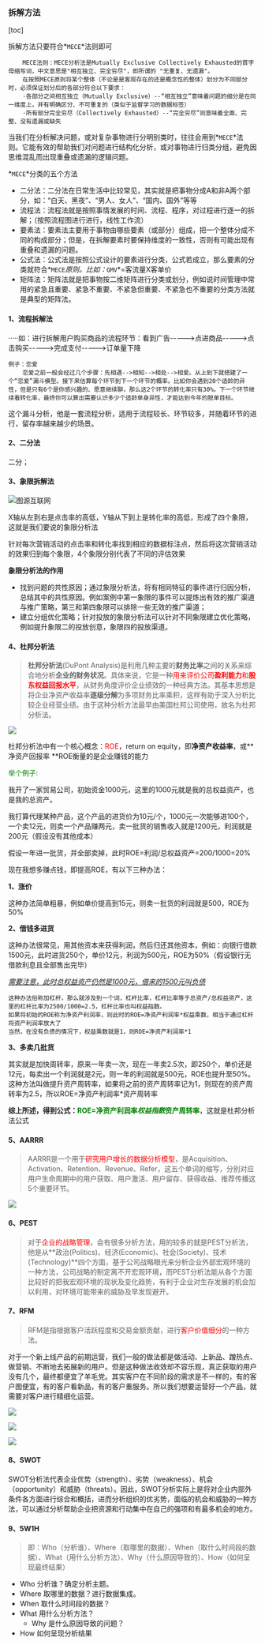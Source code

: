 ### 拆解方法

[toc]

拆解方法只要符合*`MECE`*法则即可
```nginx
    MECE法则：MECE分析法是Mutually Exclusive Collectively Exhausted的首字母缩写词，中文意思是"相互独立、完全穷尽"，即所谓的 "无重复、无遗漏"。
    在按照MECE原则将某个整体（不论是是客观存在的还是概念性的整体）划分为不同部分时，必须保证划分后的各部分符合以下要求：
    ·各部分之间相互独立（Mutually Exclusive）--“相互独立”意味着问题的细分是在同一维度上，并有明确区分、不可重复的（类似于监督学习的数据标签）
    ·所有部分完全穷尽（Collectively Exhausted）--“完全穷尽”则意味着全面、完整、没有遗漏或缺失
```

​	当我们在分析解决问题，或对复杂事物进行分明别类时，往往会用到*`MECE`*法则。它能有效的帮助我们对问题进行结构化分析，或对事物进行归类分组，避免因思维混乱而出现重叠或遗漏的逻辑问题。

*`MECE`*分类的五个方法

- 二分法：二分法在日常生活中比较常见，其实就是把事物分成A和非A两个部分，如：“白天、黑夜”、“男人、女人”、“国内、国外”等等
- 流程法：流程法就是按照事情发展的时间、流程、程序，对过程进行逐一的拆解；（按照流程图进行进行，线性工作流）
- 要素法：要素法主要用于事物由哪些要素（或部分）组成，把一个整体分成不同的构成部分；但是，在拆解要素时要保持维度的一致性，否则有可能出现有重叠和遗漏的问题。
- 公式法：公式法是按照公式设计的要素进行分类，公式若成立，那么要素的分类就符合*`MECE`*原则。比如：*`GMV`*=客流量X客单价
- 矩阵法：矩阵法就是把事物按二维矩阵进行分类或划分，例如说时间管理中常用的紧急且重要、紧急不重要、不紧急但重要、不紧急也不重要的分类方法就是典型的矩阵法。

#### 1、流程拆解法

·····如：进行拆解用户购买商品的流程环节：看到广告----->点进商品----->点击购买----->完成支付----->订单量下降

```nginx
例子：恋爱
	恋爱之前一般会经过几个步骤：先相遇-->相知-->相处-->相爱。从上到下就搭建了一个“恋爱”漏斗模型。接下来估算每个环节到下一个环节的概率。比如你会遇到20个适龄的异性，但是只有6个是你感兴趣的、愿意继续聊，那么这2个环节的转化率只有30%。下一个环节继续看转化率，最终你可以算出需要认识多少个适龄单身异性，才能达到今年的脱单目标。
```

这个漏斗分析，他是一套流程分析，适用于流程较长、环节较多，并随着环节的进行，留存率越来越少的场景。

#### 2、二分法

二分；

#### 3、象限拆解法

![图源互联网](https://img-blog.csdnimg.cn/a80d5d52ab5c497e868f495e48ec4f3e.png?x-oss-process=image/watermark,type_d3F5LXplbmhlaQ,shadow_50,text_Q1NETiBA56a-54Gr1L7igLjUvg==,size_20,color_FFFFFF,t_70,g_se,x_16)

​	X轴从左到右是点击率的高低，Y轴从下到上是转化率的高低，形成了四个象限，这就是我们要说的象限分析法

针对每次营销活动的点击率和转化率找到相应的数据标注点，然后将这次营销活动的效果归到每个象限，4个象限分别代表了不同的评估效果

**象限分析法的作用**

- 找到问题的共性原因；通过象限分析法，将有相同特征的事件进行归因分析，总结其中的共性原因。例如案例中第一象限的事件可以提炼出有效的推广渠道与推广策略，第三和第四象限可以排除一些无效的推广渠道；
- 建立分组优化策略；针对投放的象限分析法可以针对不同象限建立优化策略，例如提升象限二的投放创意，象限四的投放渠道。

#### 4、杜邦分析法

> **杜邦分析法**(DuPont Analysis)是利用几种主要的**财务比率**之间的关系来综合地分析**企业的财务状况**。具体来说，它是一种<font color=red>用来评价公司**盈利能力**和**股东权益回报水平**</font>，从财务角度评价企业绩效的一种经典方法。其基本思想是将企业净资产收益率**逐级分解**为多项财务比率乘积，这样有助于深入分析比较企业经营业绩。由于这种分析方法最早由美国杜邦公司使用，故名为杜邦分析法。

![](https://img-blog.csdnimg.cn/da604d9e903f4ae9bfbc2bef37584d60.png)

杜邦分析法中有一个核心概念：<font color=red>ROE</font>，return on equity，即**净资产收益率**，或**净资产回报率 **ROE衡量的是企业赚钱的能力

<font color=green>举个例子:</font>

​	我开了一家贸易公司，初始资金1000元，这里的1000元就是我的总权益资产，也是我的总资产。

​	我打算代理某种产品，这个产品的进货价为10元/个，1000元一次能够进100个，一个卖12元，则卖一个产品赚两元，卖一批货的销售收入就是1200元，利润就是200元（假设没有其他成本）

​	假设一年进一批货，并全部卖掉，此时ROE=利润/总权益资产=200/1000=20%

现在我想多赚点钱，即提高ROE，有以下三种办法：

**1、涨价**

​	这种办法简单粗暴，例如单价提高到15元，则卖一批货的利润就是500，ROE为50%

**2、借钱多进货**

​	这种办法很常见，用其他资本来获得利润，然后归还其他资本，例如：向银行借款1500元，此时进货250个，单价12元，利润为500元，ROE为50%（假设银行无借款利息且全部售出完毕）

<u>*需要注意，此时总权益资产仍然是1000元，借来的1500元叫负债*</u>

```nginx
这种办法俗称加杠杆，那么就涉及到一个词，杠杆比率，杠杆比率等于总资产/总权益资产，这里的杠杆比率为2500/1000=2.5，杠杆比率也叫权益指数。
如果将初始的ROE称为净资产利润率，则此时的ROE=净资产利润率*权益乘数，相当于通过杠杆将资产利润率放大了
当然，在没有负债的情况下，权益乘数就是1，则ROE=净资产利润率*1
```

**3、多卖几批货**

​	其实就是加快周转率，原来一年卖一次，现在一年卖2.5次，即250个，单价还是12元，每卖出一个利润就是2元，则一年的利润就是500元，ROE也提升至50%。这种方法叫做提升资产周转率，如果将之前的资产周转率记为1，则现在的资产周转率为2.5，所以ROE=净资产利润率*资产周转率

**综上所述，得到公式：<font color=green>ROE=净资产利润率*权益指数*资产周转率</font>**，这就是杜邦分析法公式

#### 5、AARRR

> AARRR是一个用于<font color=red>研究用户增长的数据分析模型</font>，是Acquisition、Activation、Retention、Revenue、Refer，这五个单词的缩写，分别对应用户生命周期中的用户获取、用户激活、用户留存、获得收益、推荐传播这5个重要环节。

![](https://img-blog.csdnimg.cn/6bb0ac369d9d4944b949dd1d33ef6181.png?x-oss-process=image/watermark,type_d3F5LXplbmhlaQ,shadow_50,text_Q1NETiBA56a-54Gr1L7igLjUvg==,size_20,color_FFFFFF,t_70,g_se,x_16)

#### 6、PEST

> 对于<font color=red>企业的战略管理</font>，会有很多分析方法，用的较多的就是PEST分析法，他是从**政治(Politics)、经济(Economic)、社会(Society)、技术(Technology)**四个方面，基于公司战略眼光来分析企业外部宏观环境的一种方法，公司战略的制定离不开宏观环境，而PEST分析法能从各个方面比较好的把我宏观环境的现状及变化趋势，有利于企业对生存发展的机会加以利用，对环境可能带来的威胁及早发现避开。

#### 7、RFM

> RFM是指根据客户活跃程度和交易金额贡献，进行<font color=red>客户价值细分</font>的一种方法。

对于一个新上线产品的前期运营，我们一般的做法都是做活动、上新品、蹭热点、做营销、不断地去拓展新的用户。但是这种做法收效却不容乐观，真正获取的用户没有几个，最终都便宜了羊毛党。其实客户在不同阶段的需求是不一样的，有的客户图便宜，有的客户看新品，有的客户重服务。所以我们想要运营好一个产品，就需要对客户进行精细化运营。

![](https://img-blog.csdnimg.cn/e3376fd3c9ab4f2091e18a0c90c41064.png?x-oss-process=image/watermark,type_d3F5LXplbmhlaQ,shadow_50,text_Q1NETiBA56a-54Gr1L7igLjUvg==,size_20,color_FFFFFF,t_70,g_se,x_16)

![](https://img-blog.csdnimg.cn/1353359c9f894c6580d39fd655ae42ce.png?x-oss-process=image/watermark,type_d3F5LXplbmhlaQ,shadow_50,text_Q1NETiBA56a-54Gr1L7igLjUvg==,size_20,color_FFFFFF,t_70,g_se,x_16)

![](https://img-blog.csdnimg.cn/3fda8d3aa95a47b1853f9c0377384ff7.png?x-oss-process=image/watermark,type_d3F5LXplbmhlaQ,shadow_50,text_Q1NETiBA56a-54Gr1L7igLjUvg==,size_20,color_FFFFFF,t_70,g_se,x_16)

#### 8、SWOT

​	SWOT分析法代表企业优势（strength）、劣势（weakness）、机会（opportunity）和威胁（threats）。因此，SWOT分析实际上是将对企业内部外条件各方面进行综合和概括，进而分析组织的优劣势，面临的机会和威胁的一种方法，可以通过分析帮助企业把资源和行动集中在自己的强项和有最多机会的地方。

#### 9、5W1H

> 即：Who（分析谁）、Where（取哪里的数据）、When（取什么时间段的数据）、What（用什么分析方法）、Why（什么原因导致的）、How（如何呈现最终结果）

- Who 分析谁？确定分析主题。
- Where 取哪里的数据？进行数据集成。
- When 取什么时间段的数据？
- What 用什么分析方法？
  - Why 是什么原因导致的问题？
- How 如何呈现分析结果

